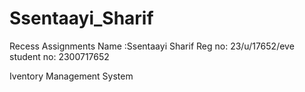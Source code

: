 # Ssentaayi_Sharif
Recess Assignments
Name :Ssentaayi Sharif
Reg no: 23/u/17652/eve
student no: 2300717652

Iventory Management System
